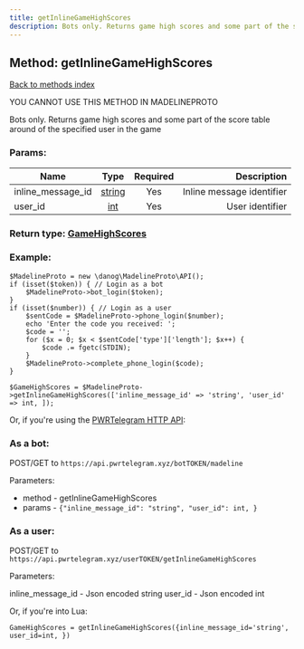 ```yaml
---
title: getInlineGameHighScores
description: Bots only. Returns game high scores and some part of the score table around of the specified user in the game
---
```

## Method: getInlineGameHighScores  
[Back to methods index](index.md)


YOU CANNOT USE THIS METHOD IN MADELINEPROTO


Bots only. Returns game high scores and some part of the score table around of the specified user in the game

### Params:

| Name     |    Type       | Required | Description |
|----------|:-------------:|:--------:|------------:|
|inline\_message\_id|[string](../types/string.md) | Yes|Inline message identifier|
|user\_id|[int](../types/int.md) | Yes|User identifier|


### Return type: [GameHighScores](../types/GameHighScores.md)

### Example:


```
$MadelineProto = new \danog\MadelineProto\API();
if (isset($token)) { // Login as a bot
    $MadelineProto->bot_login($token);
}
if (isset($number)) { // Login as a user
    $sentCode = $MadelineProto->phone_login($number);
    echo 'Enter the code you received: ';
    $code = '';
    for ($x = 0; $x < $sentCode['type']['length']; $x++) {
        $code .= fgetc(STDIN);
    }
    $MadelineProto->complete_phone_login($code);
}

$GameHighScores = $MadelineProto->getInlineGameHighScores(['inline_message_id' => 'string', 'user_id' => int, ]);
```

Or, if you're using the [PWRTelegram HTTP API](https://pwrtelegram.xyz):

### As a bot:

POST/GET to `https://api.pwrtelegram.xyz/botTOKEN/madeline`

Parameters:

* method - getInlineGameHighScores
* params - `{"inline_message_id": "string", "user_id": int, }`



### As a user:

POST/GET to `https://api.pwrtelegram.xyz/userTOKEN/getInlineGameHighScores`

Parameters:

inline_message_id - Json encoded string
user_id - Json encoded int



Or, if you're into Lua:

```
GameHighScores = getInlineGameHighScores({inline_message_id='string', user_id=int, })
```

